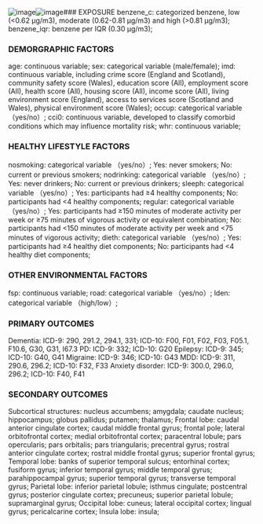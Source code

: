 ![image](https://github.com/Rlab2020/BZandBH/assets/107493985/6b0180b6-27ff-4879-9335-8fa45e56bc8c)![image](https://github.com/Rlab2020/BZandBH/assets/107493985/2dc65e2f-ac30-4885-9b75-1bae1aa670cb)### EXPOSURE
benzene_c: categorized benzene, low (<0.62 μg/m3), moderate (0.62-0.81 μg/m3) and high (>0.81 μg/m3);
benzene_iqr: benzene per IQR (0.30 μg/m3);

### DEMORGRAPHIC FACTORS
age: continuous variable;
sex: categorical variable (male/female);
imd: continuous variable, including crime score (England and Scotland), community safety score (Wales), education score (All), employment score (All), health score (All), housing score (All), income score (All), living environment score (England), access to services score (Scotland and Wales), physical environment score (Wales);
occup: categorical variable （yes/no）;
cci0: continuous variable, developed to classify comorbid conditions which may influence mortality risk;
whr: continuous variable;

### HEALTHY LIFESTYLE FACTORS
nosmoking: categorical variable （yes/no）; Yes: never smokers; No: current or previous smokers;
nodrinking: categorical variable （yes/no）; Yes: never drinkers; No: current or previous drinkers;
sleeph: categorical variable （yes/no）; Yes: participants had ≥4 healthy components; No: participants had <4 healthy components;
regular: categorical variable （yes/no）; Yes: participants had ≥150 minutes of moderate activity per week or ≥75 minutes of vigorous activity or equivalent combination; No: participants had <150 minutes of moderate activity per week and <75 minutes of vigorous activity;
dieth: categorical variable （yes/no）; Yes: participants had ≥4 healthy diet components; No: participants had <4 healthy diet components;

### OTHER ENVIRONMENTAL FACTORS
fsp: continuous variable;
road: categorical variable （yes/no）;
lden: categorical variable （high/low）;

### PRIMARY OUTCOMES
Dementia: ICD-9: 290, 291.2, 294.1, 331; ICD-10: F00, F01, F02, F03, F05.1, F10.6, G30, G31, I67.3
PD: ICD-9: 332; ICD-10: G20
Epilepsy: ICD-9: 345; ICD-10: G40, G41
Migraine: ICD-9: 346; ICD-10: G43
MDD: ICD-9: 311, 290.6, 296.2; ICD-10: F32, F33
Anxiety disorder: ICD-9: 300.0, 296.0, 296.2; ICD-10: F40, F41
### SECONDARY OUTCOMES
Subcortical structures: nucleus accumbens; amygdala; caudate nucleus; hippocampus; globus pallidus; putamen; thalamus;
Frontal lobe: caudal anterior cingulate cortex; caudal middle frontal gyrus; frontal pole; lateral orbitofrontal cortex; medial orbitofrontal cortex; paracentral lobule; pars opercularis; pars orbitalis; pars triangularis; precentral gyrus; rostral anterior cingulate cortex; rostral middle frontal gyrus; superior frontal gyrus;
Temporal lobe: banks of superior temporal sulcus; entorhinal cortex; fusiform gyrus; inferior temporal gyrus; middle temporal gyrus; parahippocampal gyrus; superior temporal gyrus; transverse temporal gyrus;
Parietal lobe: inferior parietal lobule; isthmus cingulate; postcentral gyrus; posterior cingulate cortex; precuneus; superior parietal lobule; supramarginal gyrus;
Occipital lobe: cuneus; lateral occipital cortex; lingual gyrus; pericalcarine cortex;
Insula lobe: insula;

